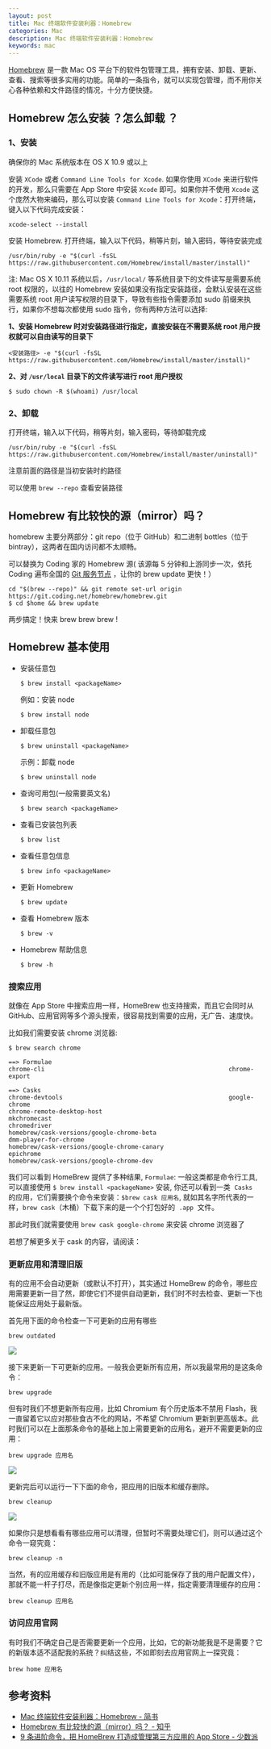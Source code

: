 ```yaml
---
layout: post
title: Mac 终端软件安装利器：Homebrew
categories: Mac
description: Mac 终端软件安装利器：Homebrew
keywords: mac
---
```


[Homebrew](https://brew.sh/index_zh-cn.html) 是一款 Mac OS 平台下的软件包管理工具，拥有安装、卸载、更新、查看、搜索等很多实用的功能。简单的一条指令，就可以实现包管理，而不用你关心各种依赖和文件路径的情况，十分方便快捷。

## Homebrew 怎么安装 ？怎么卸载 ？

### 1、安装

确保你的 Mac 系统版本在 OS X 10.9 或以上

安装 `XCode` 或者 `Command Line Tools for Xcode`. 如果你使用 `XCode` 来进行软件的开发，那么只需要在 App Store 中安装 `Xcode` 即可。如果你并不使用 `Xcode` 这个庞然大物来编码，那么可以安装 `Command Line Tools for Xcode`：打开终端，键入以下代码完成安装：

    xcode-select --install

安装 Homebrew. 打开终端，输入以下代码，稍等片刻，输入密码，等待安装完成

    /usr/bin/ruby -e "$(curl -fsSL https://raw.githubusercontent.com/Homebrew/install/master/install)"

注: Mac OS X 10.11 系统以后，`/usr/local/` 等系统目录下的文件读写是需要系统 root 权限的，以往的 Homebrew 安装如果没有指定安装路径，会默认安装在这些需要系统 root 用户读写权限的目录下，导致有些指令需要添加 sudo 前缀来执行，如果你不想每次都使用 sudo 指令，你有两种方法可以选择:

**1、安装 Homebrew 时对安装路径进行指定，直接安装在不需要系统 root 用户授权就可以自由读写的目录下**

    <安装路径> -e "$(curl -fsSL https://raw.githubusercontent.com/Homebrew/install/master/install)"

**2、对 `/usr/local` 目录下的文件读写进行 root 用户授权**

    $ sudo chown -R $(whoami) /usr/local

### 2、卸载

打开终端，输入以下代码，稍等片刻，输入密码，等待卸载完成

    /usr/bin/ruby -e "$(curl -fsSL https://raw.githubusercontent.com/Homebrew/install/master/uninstall)"

注意前面的路径是当初安装时的路径

可以使用 `brew --repo` 查看安装路径

## Homebrew 有比较快的源（mirror）吗？

homebrew 主要分两部分：git repo（位于 GitHub）和二进制 bottles（位于 bintray），这两者在国内访问都不太顺畅。

可以替换为 Coding 家的 Homebrew 源( 该源每 5 分钟和上游同步一次，依托 Coding 遍布全国的 [Git 服务节点](http://Coding.net) ，让你的 brew update 更快！）

    cd "$(brew --repo)" && git remote set-url origin https://git.coding.net/homebrew/homebrew.git
    $ cd $home && brew update

两步搞定！快来 brew brew brew !

## Homebrew 基本使用

- 安装任意包

  `$ brew install <packageName>`

  例如：安装 node

  `$ brew install node`

- 卸载任意包

  `$ brew uninstall <packageName>`

  示例：卸载 node

  `$ brew uninstall node`

- 查询可用包(一般需要英文名)

  `$ brew search <packageName>`

- 查看已安装包列表

  `$ brew list`

- 查看任意包信息

  `$ brew info <packageName>`

- 更新 Homebrew

  `$ brew update`

- 查看 Homebrew 版本

  `$ brew -v`

- Homebrew 帮助信息

  `$ brew -h`

### 搜索应用

就像在 App Store 中搜索应用一样，HomeBrew 也支持搜索，而且它会同时从 GitHub、应用官网等多个源头搜索，很容易找到需要的应用，无广告、速度快。

比如我们需要安装 chrome 浏览器:

```shell
$ brew search chrome

==> Formulae
chrome-cli                                                   chrome-export

==> Casks
chrome-devtools                                              google-chrome
chrome-remote-desktop-host                                   mkchromecast
chromedriver                                                 homebrew/cask-versions/google-chrome-beta
dmm-player-for-chrome                                        homebrew/cask-versions/google-chrome-canary
epichrome                                                    homebrew/cask-versions/google-chrome-dev
```

我们可以看到 HomeBrew 提供了多种结果, `Formulae`: 一般这类都是命令行工具, 可以直接使用 `$ brew install <packageName>` 安装, 你还可以看到一类  `Casks`  的应用，它们需要换个命令来安装：`$brew cask 应用名`, 就如其名字所代表的一样，`brew cask`（木桶）下载下来的是一个个打包好的  `.app`  文件。

那此时我们就需要使用 `brew cask google-chrome` 来安装 chrome 浏览器了

若想了解更多关于 cask 的内容，请阅读：

### 更新应用和清理旧版

有的应用不会自动更新（或默认不打开），其实通过 HomeBrew 的命令，哪些应用需要更新一目了然，即使它们不提供自动更新，我们时不时去检查、更新一下也能保证应用处于最新版。

首先用下面的命令检查一下可更新的应用有哪些

    brew outdated

![](/assets/images/posts/mac/outdated-fs8.png)

接下来更新一下可更新的应用。一般我会更新所有应用，所以我最常用的是这条命令：

    brew upgrade

但有时我们不想更新所有应用，比如 Chromium 有个历史版本不禁用 Flash，我一直留着它以应对那些食古不化的网站，不希望 Chromium 更新到更高版本。此时我们可以在上面那条命令的基础上加上需要更新的应用名，避开不需要更新的应用：

    brew upgrade 应用名

![](/assets/images/posts/mac/upgrade-fs8.png)

更新完后可以运行一下下面的命令，把应用的旧版本和缓存删除。

    brew cleanup

![](/assets/images/posts/mac/cleanup-fs8.png)

如果你只是想看看有哪些应用可以清理，但暂时不需要处理它们，则可以通过这个命令一窥究竟：

    brew cleanup -n

当然，有的应用缓存和旧版应用是有用的（比如可能保存了我的用户配置文件），那就不能一杆子打尽，而是像指定更新个别应用一样，指定需要清理缓存的应用：

    brew cleanup 应用名

### 访问应用官网

有时我们不确定自己是否需要更新一个应用，比如，它的新功能我是不是需要？它的新版本适不适配我的系统？纠结这些，不如即刻去应用官网上一探究竟：

    brew home 应用名

## 参考资料

- [Mac 终端软件安装利器：Homebrew - 简书](https://www.jianshu.com/p/2ca8a4e47dff)
- [Homebrew 有比较快的源（mirror）吗？ - 知乎](https://www.zhihu.com/question/31360766)
- [9 条进阶命令，把 HomeBrew 打造成管理第三方应用的 App Store - 少数派](https://sspai.com/post/43451)
